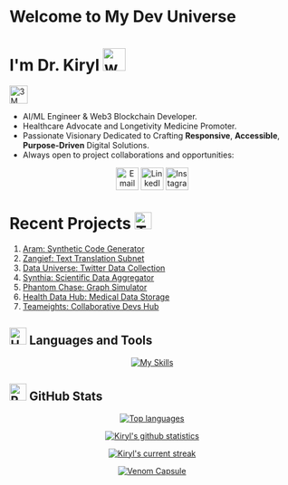 # Welcome to My Dev Universe  
# I'm Dr. Kiryl  <img src="https://user-images.githubusercontent.com/72663882/171687151-bb31c996-c9d2-49c8-b593-734946893b23.gif" alt="waving hand gif" aria-hidden="true" width="40" />

<img src="https://cdn.jsdelivr.net/npm/simple-icons@v13/icons/3m.svg" width="32" height="32" alt="3M Logo"/>


- AI/ML Engineer & Web3 Blockchain Developer.    
- Healthcare Advocate and Longetivity Medicine Promoter.  
- Passionate Visionary Dedicated to Crafting **Responsive**, **Accessible**, **Purpose-Driven** Digital Solutions.  
- Always open to project collaborations and opportunities: <!--</a><a href="mailto:kirylbaravikou@gmail.com" title="Email">
    <img 
        alt="Email" 
        src="https://img.shields.io/badge/Gmail-D14836?style=for-the-badge&logo=gmail&logoColor=white" 
        height="30" 
        align="center"
    /></a> <a href="https://www.linkedin.com/in/wondamonsta/">
    <img  
        alt="LinkedIn" 
        title="LinkedIn" 
        src="https://img.shields.io/static/v1?message=LinkedIn&logo=linkedin&label=&color=0077B5&logoColor=white&labelColor=&style=for-the-badge" 
        height="30" 
        align="center" 
    /></a> <a href="https://www.instagram.com/wondamonsta/">
    <img 
        alt="Instagram" 
        title="Instagram" 
        src="https://img.shields.io/static/v1?message=Instagram&logo=instagram&label=&color=E1306C&logoColor=white&labelColor=&style=for-the-badge" 
        height="30" 
        align="center" 
    />
</a>-->
<div align="center">

<a href="mailto:kirylbaravikou@gmail.com" title="Email">
    <img 
        alt="Email" 
        src="https://img.shields.io/badge/Gmail-D14836?style=for-the-badge&logo=gmail&logoColor=black" 
        height="40" 
        align="center"
    /></a> <a href="https://www.linkedin.com/in/wondamonsta/" title="LinkedIn">
    <img  
        alt="LinkedIn" 
        src="https://img.shields.io/badge/LinkedIn-0077B5?style=for-the-badge&logo=linkedin&logoColor=black" 
        height="40" 
        align="center" 
    /></a> <a href="https://www.instagram.com/wondamonsta/" title="Instagram">
    <img 
        alt="Instagram" 
        src="https://img.shields.io/badge/Instagram-E1306C?style=for-the-badge&logo=instagram&logoColor=black" 
        height="40" 
        align="center" 
    />
</a>

</div>


# Recent Projects <img src="https://raw.githubusercontent.com/Tarikul-Islam-Anik/Animated-Fluent-Emojis/master/Emojis/People/Technologist.png" alt="Technologist" width="30" height="30" /> 

 1. [Aram: Synthetic Code Generator ](https://github.com/ashikshafi08/nom)
 2. [Zangief: Text Translation Subnet](https://github.com/Wondamonstaa/zangief-1)
 3. [Data Universe: Twitter Data Collection](https://github.com/Wondamonstaa/Data-Universe)
 4. [Synthia: Scientific Data Aggregator](https://github.com/Wondamonstaa/Synthia)
 5. [Phantom Chase: Graph Simulator](https://github.com/Wondamonstaa/PhantomChase)
 6. [Health Data Hub: Medical Data Storage](https://github.com/Wondamonstaa/HealthDataHub)
 7. [Teameights: Collaborative Devs Hub](https://github.com/Wondamonstaa/Teameights)

## <img src="https://raw.githubusercontent.com/Tarikul-Islam-Anik/Animated-Fluent-Emojis/master/Emojis/Objects/Hammer%20and%20Wrench.png" alt="Hammer and Wrench" width="30" height="30" /> **Languages and Tools**  
<!--[![My Skills](https://skillicons.dev/icons?i=python,css,tailwind,js,react,vite,ts,next,expressjs,nodejs,mongodb,firebase,md,git,github,vscode,jest,styledcomponents,postman,stackoverflow&perline=13)](#)-->
<div align="center">
    
[![My Skills](https://skillicons.dev/icons?i=python,tensorflow,pytorch,scala,postman,tailwind,postgresql,ts,docker,react,kubernetes,js,next,nodejs,mongodb,git,github,jest,django,c&perline=10)](#)

</div>



## <img src="https://raw.githubusercontent.com/Tarikul-Islam-Anik/Animated-Fluent-Emojis/master/Emojis/Travel%20and%20places/Rocket.png" alt="Rocket" width="30" height="30" /> GitHub Stats 
 <!--[![Top languages](https://github-readme-mwendwa.vercel.app/api/top-langs/?username=Wondamonstaa&layout=compact&count_private=true&theme=radical&title_color=fe428e)](#)

 [![Kiryl's github stats](https://bad-apple-github-readme.vercel.app/api?username=Wondamonstaa&show_icons=true&count_private=true&line_height=20&icon_color=00b3ff&theme=radical&title_color=fe428e)](#)

 [![Kiryl's current streak](https://streak-stats.demolab.com/?user=Wondamonstaa&count_private=true&theme=radical&title_color=fe428e)](#)


[![Venom Capsule](https://capsule-render.vercel.app/api?type=venom&height=500&color=gradient&text=Wondamonsta&textBg=false)](#)-->

<div align="center">

[![Top languages](https://github-readme-mwendwa.vercel.app/api/top-langs/?username=Wondamonstaa&layout=compact&count_private=true&theme=radical&title_color=fe428e)](#)

[![Kiryl's github statistics](https://bad-apple-github-readme.vercel.app/api?username=Wondamonstaa&show_icons=true&count_private=true&line_height=20&icon_color=00b3ff&theme=radical&title_color=fe428e)](#)

[![Kiryl's current streak](https://streak-stats.demolab.com/?user=Wondamonstaa&count_private=true&theme=radical&title_color=fe428e)](#)

[![Venom Capsule](https://capsule-render.vercel.app/api?type=venom&height=300&color=gradient&text=Wondamonsta&textBg=false)](#)

</div>






